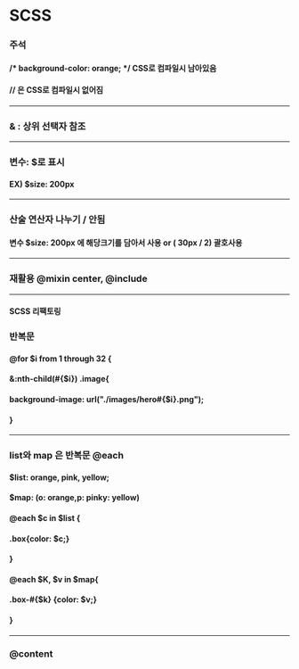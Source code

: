 # SCSS

### 주석
#### /* background-color: orange; */ CSS로 컴파일시 남아있음
#### // 은 CSS로 컴파일시 없어짐

---
### & : 상위 선택자 참조
---
### 변수: $로 표시
#### EX) $size: 200px
---
### 산술 연산자 나누기 / 안됨
#### 변수 $size: 200px 에 해당크기를 담아서 사용 or ( 30px / 2) 괄호사용
---
### 재활용 @mixin center, @include
---
#### SCSS 리팩토링
### 반복문
#### @for $i from 1 through 32 {
#### &:nth-child(#{$i}) .image{
#### background-image: url("./images/hero#{$i}.png");
#### }
---
### list와 map 은 반복문 @each
#### $list: orange, pink, yellow;
#### $map: (o: orange,p: pinky: yellow)
#### @each $c in $list {
#### .box{color: $c;}
#### }
#### @each $K, $v in $map{
#### .box-#{$k} {color: $v;}
#### }
---
### @content
